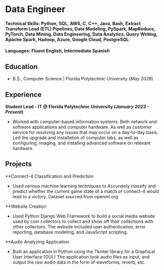 # Data Engineer

#### Technical Skills: Python, SQL, AWS, C, C++, Java, Bash, Extract Transform Load (ETL) Pipelines, Data Modeling, PySpark, MapReduce, PyTorch, Data Mining, Data Engineering, Data Analytics, Query Writing, Apache Spark, Hadoop, Azure, Google Cloud, PostgreSQL
#### Languages: Fluent English, Intermediate Spanish

## Education			        		
- B.S., Computer Science | Florida Polytechnic University (_May 2026_)

## Experience
**Student Lead - IT @ Florida Polytechnic University (_January 2023 - Present_)**
- Worked with computer-based information systems. Both network and software applications and computer hardware. As well as customer service for resolving any issues that may occur on a day-to-day basis. Led the upgrade and installation of computer labs, as well as configuring, imaging, and installing advanced software on
relevant hardware.

## Projects
**Connect-4 Classification and Prediction
- Used various machine learning techniques to Accurately classify and predict whether the current game state of a match of connect-4 would lead to a victory. Dataset sourced from openml.org
 
**Website Creation
- Used Python Django Web Framework to build a social media website used by coin collectors to collect and show off their collections with other collectors. The website included user authentication, error reporting, database modeling, and JavaScript scripting.
 
**Audio Analyzing Application
- Built an application in Python using the Tkinter library for a Graphical User Interface (GUI.) The application took audio files as input, and output the raw audio data in the form of waveforms, reverb, etc.           
 
